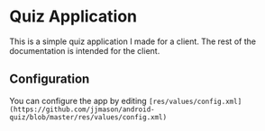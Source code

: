 Quiz Application
================

This is a simple quiz application I made for a client.  The rest of the documentation is intended for the client.

Configuration
---------------
You can configure the app by editing `[res/values/config.xml](https://github.com/jjmason/android-quiz/blob/master/res/values/config.xml)`
